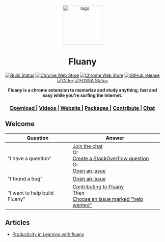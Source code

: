 <div align="center">
  <img alt="logo" src="https://github.com/fluany/fluany/blob/master/src/assets/avatar.png" width="128">
  </div>

<h1 align="center">Fluany</h1>

<div align="center">  
  
[![Build Status](https://travis-ci.org/fluany/fluany.svg?branch=master)](https://travis-ci.org/fluany/fluany)
[![Chrome Web Store](https://img.shields.io/chrome-web-store/d/gijlnmefafhloacckomgabbndcepdnce.svg)](https://chrome.google.com/webstore/detail/fluany/gijlnmefafhloacckomgabbndcepdnce)
[![Chrome Web Store](https://img.shields.io/chrome-web-store/rating/gijlnmefafhloacckomgabbndcepdnce.svg)](https://chrome.google.com/webstore/detail/fluany/gijlnmefafhloacckomgabbndcepdnce)
[![GitHub release](https://img.shields.io/github/release/fluany/fluany.svg)](https://github.com/fluany/fluany/releases)
[![Gitter](https://img.shields.io/gitter/room/fluany/fluany.svg)](https://gitter.im/fluany/Lobby)
[![FOSSA Status](https://app.fossa.io/api/projects/git%2Bgithub.com%2Ffluany%2Ffluany.svg?type=shield)](https://app.fossa.io/projects/git%2Bgithub.com%2Ffluany%2Ffluany?ref=badge_shield)


  
<strong>Fluany is a chrome extension to memorize and study anything, fast and easy while you're surfing the Internet.</strong>
</div>

<div align="center">
  <h3>
    <a href="https://chrome.google.com/webstore/detail/fluany/gijlnmefafhloacckomgabbndcepdnce?hl=en">
      Download
    </a>
    <span> | </span>
    <a href="https://www.youtube.com/channel/UCoBSTY_DcJA4tUpqQpRsSIw/videos">
      Videos
    </a>
    <span> | </span>
    <a href="https://www.fluany.com">
      Website
    </a>
    <span> | </span>
    <a href="https://www.fluany.com/packages">
      Packages
    </a>
    <span> | </span>
    <a href="https://github.com/victorvoid/fluany/issues?q=is%3Aissue+is%3Aopen+label%3A%22help+wanted%22">
      Contribute
    </a>
    <span> | </span>
    <a href="https://gitter.im/fluany/">
      Chat
    </a>
  </h3>
</div>

## Welcome

| Question | Answer |
|--------|-------|
| "I have a question" | [Join the chat](https://gitter.im/fluany/)<br />Or<br />[Create a StackOverflow question](http://stackoverflow.com/questions/tagged/fluany)<br />Or<br />[Open an issue](https://github.com/victorvoid/fluany/issues/new)<br />
| "I found a bug" | [Open an issue](https://github.com/victorvoid/fluany/issues/new) |
| "I want to help build Fluany" | [Contributing to Fluany](CONTRIBUTING.md)<br />Then<br />[Choose an issue marked "help wanted"](https://github.com/victorvoid/fluany/issues?q=is%3Aissue+is%3Aopen+label%3A%22help+wanted%22) |

## Articles

- [Productivity in Learning with fluany](https://medium.com/@victorvoid/productivity-in-learning-with-fluany-fd808e1b6edc)
